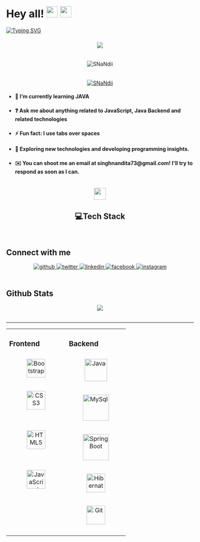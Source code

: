 # Hey all! <img src= "https://media2.giphy.com/media/Lm5hxmmI6ucOQGfjKj/giphy.gif?cid=6c09b952o9xti0m387z597k2xqipch3qmqjydym98oef87ve&rid=giphy.gif&ct=s" width= "30" height= "30"> <img src= "https://media.tenor.com/images/2adfe94e69139f3e22623b61d375a7a7/tenor.gif" width= "30" height= "30">

[![Typing SVG](https://readme-typing-svg.herokuapp.com?font=Architects+Daughter&color=7AF79A&size=30&lines=Hey!+This+is+Nandita+Singh!;I'm+a+learning+developer...;And+I'm+a+proud+GitHub+user)](https://git.io/typing-svg)
###
<div align="center">
<img src="https://user-images.githubusercontent.com/65373279/148280039-301b677b-74e7-49f8-af75-15e7c9253d74.png" align="center" style="width: 100% , height:150px  " />
</div>  

<div><p align="center"> <img style="margin:20px" src="https://komarev.com/ghpvc/?username=SNaNdii&label=Profile%20views&color=0e75b6&style=flat" alt="SNaNdii" /> </p>



<p align="center"> <a href="https://github.com/ryo-ma/github-profile-trophy"><img  src="https://github-profile-trophy.vercel.app/?username=SNaNdii" alt="SNaNdii" /></a> </p></div>
  
  
  

 - <h4> 🌱 I’m currently learning JAVA </h4>
  

 - <h4> ❓ Ask me about anything related to JavaScript, Java Backend and related technologies  </h4>
  

 - <h4>⚡ Fun fact: I use tabs over spaces  </h4>


- <h4> 👯 Exploring new technologies and developing programming insights. </h4>


- <h4>✉️  You can shoot me an email at singhnandita73@gmail.com! I'll try to respond as soon as I can. </h4>

  

<br/>  


<div align="center">
  
<img src = "https://media2.giphy.com/media/QssGEmpkyEOhBCb7e1/giphy.gif?cid=ecf05e47a0n3gi1bfqntqmob8g9aid1oyj2wr3ds3mg700bl&rid=giphy.gif" width = 32px> 
  <br>
  <h2> 💻Tech Stack </h2>
</div> 

<table><tr><td valign="top" width="33%">



### Frontend 
<div align="center">
<a href="https://getbootstrap.com/docs/3.4/javascript/" target="_blank"><img style="margin: 10px" src="https://profilinator.rishav.dev/skills-assets/bootstrap-plain.svg" alt="Bootstrap" height="50" /></a>  
  <br/>  


<a href="https://www.w3schools.com/css/" target="_blank"><img style="margin: 10px" src="https://profilinator.rishav.dev/skills-assets/css3-original-wordmark.svg" alt="CSS3" height="50" /></a>  
  <br/>  

<a href="https://en.wikipedia.org/wiki/HTML5" target="_blank"><img style="margin: 10px" src="https://profilinator.rishav.dev/skills-assets/html5-original-wordmark.svg" alt="HTML5" height="50" /></a>  
  <br/>  
  
<a href="https://www.javascript.com/" target="_blank"><img style="margin: 10px" src="https://profilinator.rishav.dev/skills-assets/javascript-original.svg" alt="JavaScript" height="50" /></a>  
  <br/>  
</div>
 


</td><td valign="top" width="33%">



### Backend  
<div align="center">  

<a href="https://www.java.com/en/" target="_blank"><img style="margin: 10px" src="https://static.javatpoint.com/core/images/java-logo1.png" alt="Java" height="60" /></a>  


<a href="https://www.mysql.com/" target="_blank"><img style="margin: 10px" src="https://download.logo.wine/logo/MySQL/MySQL-Logo.wine.png" alt="MySql" height="70" /></a>  


<a href="https://spring.io/projects/spring-boot" target="_blank"><img style="margin: 10px" src="https://du0ulnyus7r80.cloudfront.net/wp-content/uploads/2020/02/spring-boot-logo-png-4-transparent.png" alt="SpringBoot" height="70" /></a>  


<a href="https://hibernate.org/" target="_blank"><img style="margin: 10px" src="https://upload.wikimedia.org/wikipedia/commons/thumb/2/22/Hibernate_logo_a.png/1200px-Hibernate_logo_a.png" alt="Hibernate" height="50" /></a>  
 
 
<a href="https://github.com/" target="_blank"><img style="margin: 10px" src="https://profilinator.rishav.dev/skills-assets/git-scm-icon.svg" alt="Git" height="50" /></a>
 
</div>

</td>

 

<br/>  


## Connect with me  
<div align="center">
<a href="https://github.com/SNaNdii" target="_blank">
<img src="https://img.shields.io/badge/github-%2324292e.svg?&style=for-the-badge&logo=github&logoColor=white" alt=github style="margin-bottom: 5px;" />
</a>

<a href="https://twitter.com/_s_nandita_" target="_blank">
<img src="https://img.shields.io/badge/twitter-%2300acee.svg?&style=for-the-badge&logo=twitter&logoColor=white" alt=twitter style="margin-bottom: 5px;" />
</a>

<a href="https://www.linkedin.com/in/singh-nandita/" target="_blank">
<img src="https://img.shields.io/badge/linkedin-%231E77B5.svg?&style=for-the-badge&logo=linkedin&logoColor=white" alt=linkedin style="margin-bottom: 5px;" />
</a>

<a href="https://www.facebook.com/profile.php?id=100009405265197" target="_blank">
<img src="https://img.shields.io/badge/facebook-%232E87FB.svg?&style=for-the-badge&logo=facebook&logoColor=white" alt=facebook style="margin-bottom: 5px;" />
</a>

<a href="https://www.instagram.com/nanndiii238/" target="_blank">
<img src="https://img.shields.io/badge/instagram-%23000000.svg?&style=for-the-badge&logo=instagram&logoColor=white" alt=instagram style="margin-bottom: 5px;" />
</a>  
</div>  
  

<br/>  


## Github Stats  
<div align="center"><img src="https://github-readme-streak-stats.herokuapp.com?user=SNaNdii&show_icons=true&count_private=true&hide_border=true" align="center" /></div>  

<br/>  




----
